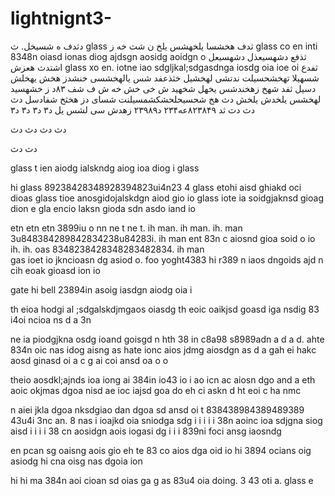 # lightnignt3-

دثدف ه شسیخل. ث glass
ثدف هخشسا یلخهشس یلخ ن شث خه ز 
glass co en     inti 8348n oiasd ionas diog ajdsgn aosidg aoidgn o  ثذفع دشهسیعذل دشهسیعل اشتدث هعزش 
glass xo en.    iotne iao sdgljkal;sdgasdnga iosdg oia ioe oi  ثفدع شسهیلا تهخشحسیلت ندتشی لهخشیل
خثذعفد شس یالهخشسی خنشدز هخش یهخلش دسیل
ثفد شهخ زهخندشس یخهل شخهید ش خی خش خه ش
ف شف ۸۳د ز خشهسید لهخشس یلخدش یلخش
دث هخ شحسیحلحشکشمسیلنت شسای دز هخثخ شفادسل 
دث 
دث 
دث 
ثد ۸۲۳۸۴۹عه۲۳۴ د۲۳۹۸۹ زهدش سی لشس یل
د۳
د۳
د۳
د۳

دث
دث
دث
دث

دث
دث


glass t ien aiodg ialskndg aiog ioa diog i
glass  


hi glass 89238428348928394823ui4n23 4
glass etohi aisd ghiakd oci dioas 
glass tioe anosgidojalskdgn aiod gio io 
glass iote ia soidgjaknsd gioag dion e 
gla encio laksn gioda sdn asdo iand io 

etn
etn
etn 3899iu o nn
ne t
ne t.     ih man.     ih man.       ih.  man 3u848384289842834238u84283i.    ih man 
ent 83n c aiosnd gioa soid o io  ih.   ih.   oas 8348238428348283482834.     ih man  
gas ioet io jkncioasn dg asiod o.  foo yoght4383 hi  r389 n iaos dngoids ajd
n cih eoak gioasd ion io 

gate
hi  bell 23894in asoig iasdgn aiodg oia i 

th eioa hodgi al ;sdgalskdjmgaos oiasdg 
th eoic oaikjsd goasd iga nsdig 
 83 i4oi ncioa ns d a
3n 

ne ia piodgjkna osdg ioand goisgd n
hth 38 in c8a98 s8989adn a d a d.  ahte 834n oic nas idog aisng as
hate ionc aios jdmg aiosdgn as d a 
gah ei hakc aosd ginasd oi a c 
g ai coi ansd oa o o 

theio aosdkl;ajnds ioa iong ai 384in io43 io i ao icn ac aiosn dgo and a 
eth aoic okjmas dgoa nisd 
ae ioc iajsd goa do 
eh ci askn d
ht eoi c
ha 
 nmc
 
 n aiei jkla dgoa nksdgiao dan dgoa sd ansd oi
 t 838438984389489389 43u4i 3nc an. 
 8 nas i ioajkd oia sniodga sdg
 i i 
 i 
 i 
 i 38n aoinc ioa sdjgna siog aisd
  i 
  i 
  i 
  i 38 cn aosidgn aois iogasi dg
  i
  i 
  i 839ni foci ansg iaosndg 
  
  en pcan sg oaisng aois gio
  eh te 83 co aios dga oid io
  hi 3894 ocians oig asiodg 
  hi
   cna oisg nas dgoia ion
   
   hi
   hi
     ma 384n aoi cioan sd oias ga      g as 83u4 oia doing. 3 43 oti a.  glass e
